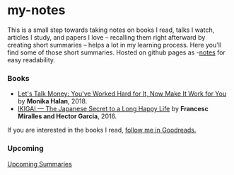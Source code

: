 # my-notes

This is a small step towards taking notes on books I read, talks I watch, articles I study, and papers I love – recalling them right afterward by creating short summaries – helps a lot in my learning process. Here you'll find some of those short summaries.
Hosted on github pages as -[notes](https://initishbhatt.github.io/notes/) for easy readability.

### Books
* [Let's Talk Money: You've Worked Hard for It, Now Make It Work for You](books/lets-talk-money.md) by **Monika Halan**, 2018.
* [IKIGAI — The Japanese Secret to a Long Happy Life](books/ikigai.md) by **Francesc Miralles and Hector Garcia**, 2016. 


If you are interested in the books I read, [follow me in Goodreads.](https://www.goodreads.com/user/show/78203680-nitish-bhatt)
### Upcoming 
[Upcoming Summaries](/upcoming.md)
